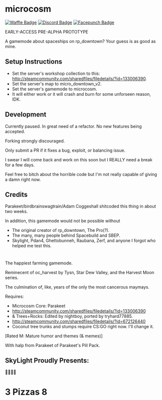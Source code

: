 # microcosm
[![Waffle Badge](https://badge.waffle.io/birdbrainswagtrain/microcosm.png?label=ready&title=Ready)](https://waffle.io/birdbrainswagtrain/microcosm)
[![Discord Badge](https://img.shields.io/badge/Developer_Discord-Join-blue.svg)](https://discord.gg/Gzg3Wjx)
[![Facepunch Badge](https://img.shields.io/badge/Facepunch_Thread-Discuss-red.svg)](https://facepunch.com/showthread.php?t=1547623)

EARLY-ACCESS PRE-ALPHA PROTOTYPE

A gamemode about spaceships on rp_downtown? Your guess is as good as mine.

## Setup Instructions
- Set the server's workshop collection to this: http://steamcommunity.com/sharedfiles/filedetails/?id=133006390.
- Set the server's map to micro_downtown_v2.
- Set the server's gamemode to microcosm.
- It will either work or it will crash and burn for some unforseen reason, IDK.

## Development

Currently paused. In great need of a refactor. No new features being accepted.

Forking strongly discouraged.

Only submit a PR if it fixes a bug, exploit, or balancing issue.

I swear I will come back and work on this soon but I REALLY need a break for a few days.

Feel free to bitch about the horrible code but I'm not really capable of giving a damn right now.

## Credits
Parakeet/birdbrainswagtrain/Adam Coggeshall shitcoded this thing in about two weeks.

In addition, this gamemode would not be possible without
- The original creator of rp_downtown, The Pro(?).
- The many, many people behind Spacebuild and SBEP.
- Skylight, Pdan4, Ghettobunneh, Raubana, Zerf, and anyone I forgot who helped me test this.


#
#
#

The happiest farming gamemode.

Reminecent of oc_harvest by Tysn, Star Dew Valley, and the Harvest Moon series.

The culmination of, like, years of the only the most cancerous maymays.

Requires:   
- Microcosm Core: Parakeet
- http://steamcommunity.com/sharedfiles/filedetails/?id=133006390
- & Trees+Rocks: Edited by nightboy, ported by tryhard77885.
- http://steamcommunity.com/sharedfiles/filedetails/?id=672126440
- Coconut tree trunks and stumps require CS:GO right now. I'll change it.

[Rated M: Mature humor and themes (& memes)]

With halp from Parakeet of Parakeet's Pill Pack.

## SkyLight Proudly Presents:

🍕🍕🍕😋
# 3 Pizzas 8